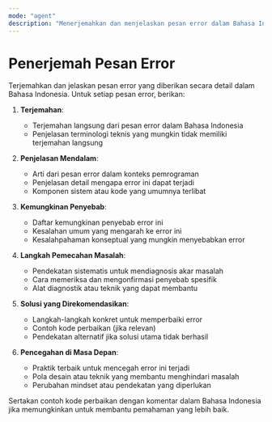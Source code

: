 ```yaml
---
mode: "agent"
description: "Menerjemahkan dan menjelaskan pesan error dalam Bahasa Indonesia"
---
```

# Penerjemah Pesan Error

Terjemahkan dan jelaskan pesan error yang diberikan secara detail dalam Bahasa Indonesia. Untuk setiap pesan error, berikan:

1. **Terjemahan**:
   - Terjemahan langsung dari pesan error dalam Bahasa Indonesia
   - Penjelasan terminologi teknis yang mungkin tidak memiliki terjemahan langsung

2. **Penjelasan Mendalam**:
   - Arti dari pesan error dalam konteks pemrograman
   - Penjelasan detail mengapa error ini dapat terjadi
   - Komponen sistem atau kode yang umumnya terlibat

3. **Kemungkinan Penyebab**:
   - Daftar kemungkinan penyebab error ini
   - Kesalahan umum yang mengarah ke error ini
   - Kesalahpahaman konseptual yang mungkin menyebabkan error

4. **Langkah Pemecahan Masalah**:
   - Pendekatan sistematis untuk mendiagnosis akar masalah
   - Cara memeriksa dan mengonfirmasi penyebab spesifik
   - Alat diagnostik atau teknik yang dapat membantu

5. **Solusi yang Direkomendasikan**:
   - Langkah-langkah konkret untuk memperbaiki error
   - Contoh kode perbaikan (jika relevan)
   - Pendekatan alternatif jika solusi utama tidak berhasil

6. **Pencegahan di Masa Depan**:
   - Praktik terbaik untuk mencegah error ini terjadi
   - Pola desain atau teknik yang membantu menghindari masalah
   - Perubahan mindset atau pendekatan yang diperlukan

Sertakan contoh kode perbaikan dengan komentar dalam Bahasa Indonesia jika memungkinkan untuk membantu pemahaman yang lebih baik.
